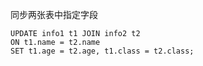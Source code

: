 同步两张表中指定字段

```mysql
UPDATE info1 t1 JOIN info2 t2 
ON t1.name = t2.name
SET t1.age = t2.age, t1.class = t2.class;
```

